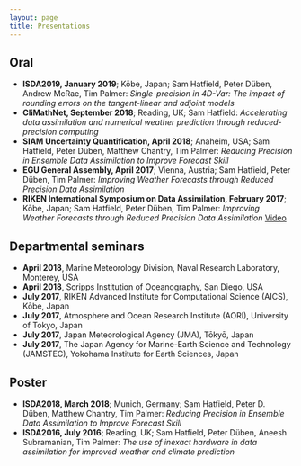 ```yaml
---
layout: page
title: Presentations
---
```


## Oral


<ul class="publication-list">
    <li><b>ISDA2019, January 2019</b>; Kōbe, Japan; Sam Hatfield, Peter Düben, Andrew McRae, Tim Palmer: <em>Single-precision in 4D-Var: The impact of rounding errors on the tangent-linear and adjoint models</em></li>
    <li><b>CliMathNet, September 2018</b>; Reading, UK; Sam Hatfield: <em>Accelerating data assimilation and numerical weather prediction through reduced-precision computing</em></li>
    <li><b>SIAM Uncertainty Quantification, April 2018</b>; Anaheim, USA; Sam Hatfield, Peter Düben, Matthew Chantry, Tim Palmer: <em>Reducing Precision in Ensemble Data Assimilation to Improve Forecast Skill</em></li>
    <li><b>EGU General Assembly, April 2017</b>; Vienna, Austria; Sam Hatfield, Peter Düben, Tim Palmer: <em>Improving Weather Forecasts through Reduced Precision Data Assimilation</em></li>
    <li><b>RIKEN International Symposium on Data Assimilation, February 2017</b>; Kōbe, Japan; Sam Hatfield, Peter Düben, Tim Palmer: <em>Improving Weather Forecasts through Reduced Precision Data Assimilation</em> <a href="https://www.youtube.com/watch?v=rbVVJzDPz5k&t=601s">Video</a></li>
</ul>

## Departmental seminars

<ul class="publication-list">
    <li><b>April 2018</b>, Marine Meteorology Division, Naval Research Laboratory, Monterey, USA</li>
    <li><b>April 2018</b>, Scripps Institution of Oceanography, San Diego, USA</li>
    <li><b>July 2017</b>, RIKEN Advanced Institute for Computational Science (AICS), Kōbe, Japan</li>
    <li><b>July 2017</b>, Atmosphere and Ocean Research Institute (AORI), University of Tokyo, Japan</li>
    <li><b>July 2017</b>, Japan Meteorological Agency (JMA), Tōkyō, Japan</li>
    <li><b>July 2017</b>, The Japan Agency for Marine-Earth Science and Technology (JAMSTEC), Yokohama Institute for Earth Sciences, Japan</li>
</ul>

## Poster

<ul class="publication-list">
    <li><b>ISDA2018, March 2018</b>; Munich, Germany; Sam Hatfield, Peter D. Düben, Matthew Chantry, Tim Palmer: <em>Reducing Precision in Ensemble Data Assimilation to Improve Forecast Skill</em></li>
    <li><b>ISDA2016, July 2016</b>; Reading, UK; Sam Hatfield, Peter Düben, Aneesh Subramanian, Tim Palmer: <em>The use of inexact hardware in data assimilation for improved weather and climate prediction</em></li>
</ul>
